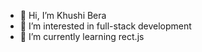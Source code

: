 - 👋 Hi, I’m Khushi Bera 
- 👀 I’m interested in full-stack development 
- 🌱 I’m currently learning rect.js


<!---
khushi2758/khushi2758 is a ✨ special ✨ repository because its `README.md` (this file) appears on your GitHub profile.
You can click the Preview link to take a look at your changes.
--->
